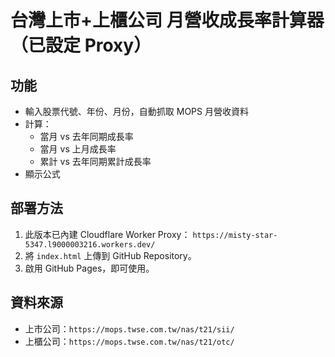 # 台灣上市+上櫃公司 月營收成長率計算器（已設定 Proxy）

## 功能
- 輸入股票代號、年份、月份，自動抓取 MOPS 月營收資料
- 計算：
  - 當月 vs 去年同期成長率
  - 當月 vs 上月成長率
  - 累計 vs 去年同期累計成長率
- 顯示公式

## 部署方法
1. 此版本已內建 Cloudflare Worker Proxy： `https://misty-star-5347.l9000003216.workers.dev/`
2. 將 `index.html` 上傳到 GitHub Repository。
3. 啟用 GitHub Pages，即可使用。

## 資料來源
- 上市公司：`https://mops.twse.com.tw/nas/t21/sii/`
- 上櫃公司：`https://mops.twse.com.tw/nas/t21/otc/`
